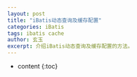 ```yaml
---
layout: post
title: "iBatis动态查询及缓存配置"
categories: iBatis
tags: ibatis cache
author: 玄玉
excerpt: 介绍iBatis动态查询及缓存配置的方法。
---
```


* content
{:toc}



